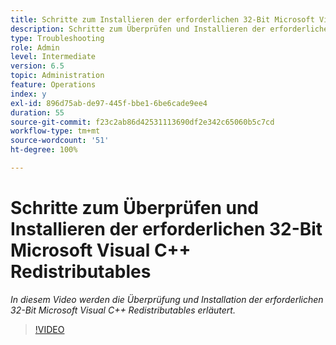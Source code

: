 ```yaml
---
title: Schritte zum Installieren der erforderlichen 32-Bit Microsoft Visual C++ Redistributables
description: Schritte zum Überprüfen und Installieren der erforderlichen 32-Bit Microsoft Visual C++ Redistributables
type: Troubleshooting
role: Admin
level: Intermediate
version: 6.5
topic: Administration
feature: Operations
index: y
exl-id: 896d75ab-de97-445f-bbe1-6be6cade9ee4
duration: 55
source-git-commit: f23c2ab86d42531113690df2e342c65060b5c7cd
workflow-type: tm+mt
source-wordcount: '51'
ht-degree: 100%

---
```


# Schritte zum Überprüfen und Installieren der erforderlichen 32-Bit Microsoft Visual C++ Redistributables

*In diesem Video werden die Überprüfung und Installation der erforderlichen 32-Bit Microsoft Visual C++ Redistributables erläutert.*

>[!VIDEO](https://video.tv.adobe.com/v/335520?quality=12&learn=on)
